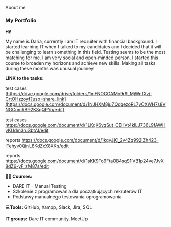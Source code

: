 About me

### **My Portfolio**
**Hi!**

My name is Daria, currently I am IT recruiter with financial background. I started learning IT when I talked to my candidates and I decided that it will be challenging to learn something in this field. Testing seems to be the most matching for me. I am very social and open-minded person. I started this  course to broaden my horizons and achieve new skills. Making all tasks during these months was unusual journey!

**LINK to the tasks:**

test cases [https://drive.google.com/drive/folders/1mFNOGGAMo9r9LMjWnfXzj-CrtOHzzoyf?usp=share_link](https://docs.google.com/document/d/1NJHXM8ju7QdgezoRL7yCXWH7s8VNGCnmRB92K8qQPYo/edit)

test cases https://docs.google.com/document/d/1LKqK6vqSut_CEHVt4klLJ736L9fAWHyKUdm3ru3btAI/edit

reports 
https://docs.google.com/document/d/1kqyJjC_2v4Zq992lZh423-lTehyv0QinL8KdZxX8XKs/edit

reports 
https://docs.google.com/document/d/1sKK9To9Fta0B4sqS1lVB1p24ve7JvX8dZ6-yF_zM87s/edit

👩‍🎓 **Courses:** 
- DARE IT - Manual Testing
- Szkolenie z programowania dla początkujących rekruterów IT
- Podstawy manualnego testowania oprogramowania

💻**Tools:**
GitHub, Xampp, Slack, Jira, SQL

**IT groups:**
Dare IT community, MeetUp
